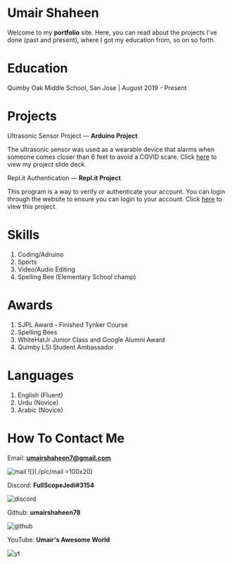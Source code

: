 # Umair Shaheen  

Welcome to my **portfolio** site. Here, you can read about the projects I've done (past and present), where I got my education from, so on so forth.

# Education
Quimby Oak Middle School, San Jose | August 2019 - Present

# Projects
Ultrasonic Sensor Project — **Arduino Project**

The ultrasonic sensor was used as a wearable device that alarms when someone comes closer than 6 feet to avoid a COVID scare. Click [here](docs.google.com/presentation/d/1Fq0hCVFVT_XG4UbCJgtcuOiuY3HlKmWsnh27RUpmG_o/edit#slide=id.ga3795effbd_0_145) to view my project slide deck.

Repl.it Authentication — **Repl.it Project**

This program is a way to verify or authenticate your account. You can 
login through the website to ensure you can login to your account.
Click [here](https://repl-authentication.shaheenumair.repl.co) to view this project.

# Skills
1. Coding/Adruino
2. Sports
3. Video/Audio Editing
4. Spelling Bee (Elementary School champ)

# Awards
1. SJPL Award - Finished Tynker Course
2. Spelling Bees
3. WhiteHatJr Junior Class and Google Alumni Award
4. Quimby LSI Student Ambassador

# Languages

1. English (Fluent)
2. Urdu (Novice)
3. Arabic (Novice)

# How To Contact Me
Email: **umairshaheen7@gmail.com**

![mail](https://user-images.githubusercontent.com/62365470/154793360-c8f10ef9-e249-4b43-b2c7-a45ad8d1f385.png)
![](./pic/mail =100x20)

Discord: **FullScopeJedi#3154** 

![discord](https://user-images.githubusercontent.com/62365470/154793365-744751b7-dbb7-41ac-8b0f-d76d2c154f57.png)

Github: **umairshaheen78** 

![github](https://user-images.githubusercontent.com/62365470/154793370-1b2f4a17-5a5c-4c09-b0eb-6089c08edeb0.png)

YouTube: **Umair's Awesome World**

![yt](https://user-images.githubusercontent.com/62365470/154793373-97220a4a-e39c-46d6-a113-2189d76f9b06.png)
